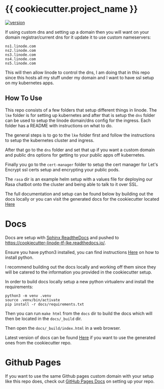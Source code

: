 # {{ cookiecutter.project_name }}
[![version](https://img.shields.io/badge/version-0.0.1-blue)](https://github.com/{{cookiecutter.github_username}}/{{cookiecutter.project_name}}/blob/main/CHANGELOG.md)

If using custom dns and setting up a domain then you will want on your domain registrar/current dns for it update it to use custom nameservers:

```
ns1.linode.com
ns2.linode.com
ns3.linode.com
ns4.linode.com
ns5.linode.com
```

This will then allow linode to control the dns, I am doing that in this repo since this hosts all my stuff under my domain and I want to have ssl setup on my kubernetes apps.

## How To Use
This repo consists of a few folders that setup different things in linode.  The `lke` folder is for setting up kubernetes and after that is setup the `dns` folder can be used to setup the linode domain/dns config for the ingress.  Each folder has a README with instructions on what to do.

The general steps is to go to the `lke` folder first and follow the instructions to setup the kubernetes cluster and ingress.

After that go to the `dns` folder and set that up if you want a custom domain and public dns options for getting to your public apps off kubernetes.

Finally you go to the `cert-manager` folder to setup the cert manager for Let's Encrypt ssl certs setup and encrypting your public pods.

The `rasa` dir is an example helm setup with a values file for deploying our Rasa chatbot onto the cluster and being able to talk to it over SSL.

The full documentation and setup can be found below by building out the docs locally or you can visit the generated docs for the cookiecutter located [Here](https://cookiecutter-linode-tf-lke.readthedocs.io/)

# Docs
Docs are setup with [Sphinx ReadtheDocs](https://docs.readthedocs.io/en/latest/intro/getting-started-with-sphinx.html) and pushed to https://cookiecutter-linode-tf-lke.readthedocs.io/.

Ensure you have python3 installed, you can find instructions [Here](https://www.python.org/downloads/) on how to install python.

I recommend building out the docs locally and working off them since they will be catered to the information you provided in the cookiecutter setup.

In order to build docs locally setup a new python virtualenv and install the requirements:

```
python3 -m venv .venv
source .venv/bin/activate
pip install -r docs/requirements.txt
```

Then you can run `make html` from the `docs` dir to build the docs which will then be located in the `docs/_build` dir.

Then open the `docs/_build/index.html` in a web browser.

Latest version of docs can be found [Here](https://cookiecutter-linode-tf-lke.readthedocs.io/) if you want to use the generated ones from the cookiecutter repo.

# Github Pages
If you want to use the same Github pages custom domain with your setup like this repo does, check out [GitHub Pages Docs](https://pages.github.com/) on setting up your repo.
